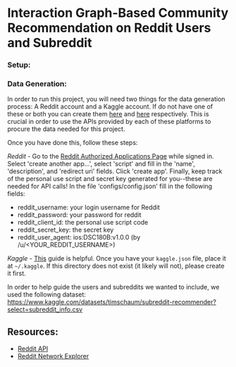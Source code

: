 # Interaction Graph-Based Community Recommendation on Reddit Users and Subreddit

### Setup:


### Data Generation:
In order to run this project, you will need two things for the data generation process: A Reddit account and a Kaggle account. If do not have one of these or both you can create them [here](https://www.kaggle.com/account/login?phase=startRegisterTab&returnUrl=%2F) and [here](https://www.reddit.com/register/) respectively. This is crucial in order to use the APIs provided by each of these platforms to procure the data needed for this project.

Once you have done this, follow these steps:

*Reddit* - Go to the [Reddit Authorized Applications Page](https://www.reddit.com/prefs/apps) while signed in. Select 'create another app...', select 'script' and fill in the 'name', 'description', and 'redirect uri' fields. Click 'create app'. Finally, keep track of the personal use script and secret key generated for you--these are needed for API calls! In the file 'configs/config.json' fill in the following fields:
- reddit_username: your login username for Reddit
- reddit_password: your password for reddit
- reddit_client_id: the personal use script code
- reddit_secret_key: the secret key
- reddit_user_agent: ios:DSC180B:v1.0.0 (by /u/<YOUR_REDDIT_USERNAME>)

*Kaggle* - [This](https://github.com/Kaggle/kaggle-api#api-credentials) guide is helpful. Once you have your `kaggle.json` file, place it at `~/.kaggle`. If this directory does not exist (it likely will not), please create it first.

In order to help guide the users and subreddits we wanted to include, we used the following dataset: https://www.kaggle.com/datasets/timschaum/subreddit-recommender?select=subreddit_info.csv

## Resources:
- [Reddit API](https://www.reddit.com/dev/api/)
- [Reddit Network Explorer](https://github.com/memgraph/reddit-network-explorer)
